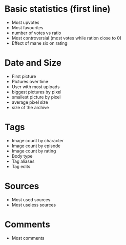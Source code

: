 # Basic statistics (first line)
- Most upvotes
- Most favourites
- number of votes vs ratio
- Most controversial (most votes while ration close to 0)
- Effect of mane six on rating

# Date and Size
- First picture
- Pictures over time
- User with most uploads
- biggest pictures by pixel
- smallest picture by pixel
- average pixel size
- size of the archive

# Tags
- Image count by character
- Image count by episode
- Image count by rating
- Body type
- Tag aliases
- Tag edits

# Sources
- Most used sources
- Most useless sources

# Comments
- Most comments